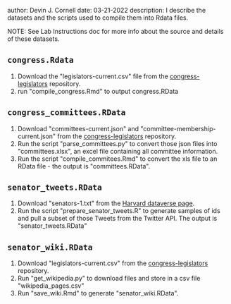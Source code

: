 
author: Devin J. Cornell
date: 03-21-2022
description: I describe the datasets and the scripts used to compile them into Rdata files.

NOTE: See Lab Instructions doc for more info about the source and details of these datasets.


## `congress.Rdata`

1. Download the "legislators-current.csv" file from the [congress-legislators](https://github.com/unitedstates/congress-legislators) repository.
2. run "compile_congress.Rmd" to output congress.RData

## `congress_committees.RData`

1. Download "committees-current.json" and "committee-membership-current.json" from the [congress-legislators](https://github.com/unitedstates/congress-legislators) repository.
2. Run the script "parse_committees.py" to convert those json files into "committees.xlsx", an excel file containing all committee information.
3. Run the script "compile_commitees.Rmd" to convert the xls file to an RData file - the output is "committees.RData".

## `senator_tweets.RData`

1. Download "senators-1.txt" from the [Harvard dataverse page](https://dataverse.harvard.edu/dataset.xhtml?persistentId=doi:10.7910/DVN/UIVHQR).
2. Run the script "prepare_senator_tweets.R" to generate samples of ids and pull a subset of those Tweets from the Twitter API. The output is "senator_tweets.RData"

## `senator_wiki.RData`

1. Download "legislators-current.csv" from the [congress-legislators](https://github.com/unitedstates/congress-legislators) repository.
2. Run "get_wikipedia.py" to download files and store in a csv file "wikipedia_pages.csv"
3. Run "save_wiki.Rmd" to generate "senator_wiki.RData".

